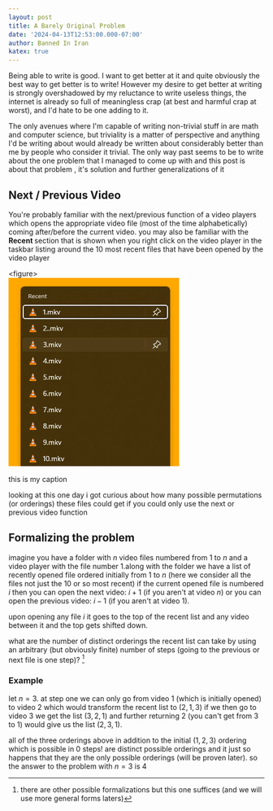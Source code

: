 ```yaml
---
layout: post
title: A Barely Original Problem
date: '2024-04-13T12:53:00.000-07:00'
author: Banned In Iran
katex: true
---
```



<p style="text-align: left;">Being able to write is good. I want to get better at it and quite obviously the best way to get better is to write! However my desire to get better at writing is strongly overshadowed by my reluctance to write useless things, the internet is already so full of meaningless crap (at best and harmful crap at worst), and I'd hate to be one adding to it.</p><p style="text-align: left;">The only avenues where I'm capable of writing non-trivial stuff in are math and computer science, but triviality is a matter of perspective and anything I'd be writing about would already be written about considerably better than me by people who consider it trivial. The only way past seems to be to write about the one problem that I managed to come up with and this post is about that problem , it's solution and further generalizations of it</p><h2 style="text-align: left;">Next / Previous Video</h2><p style="text-align: left;">You're probably familiar with the next/previous function of a video players which opens the appropriate video file (most of the time alphabetically) coming after/before the current video. you may also be familiar with the <b>Recent </b>section that is shown when you right click on the video player in the taskbar listing around the 10 most recent files that have been opened by the video player
</p> 

\<figure>\
![example of some recent files](/assets/img/Recent.jpg)
<figcaption>this is my caption</figcaption>
</figure>

looking at this one day i got curious about how many possible permutations (or orderings) these files could get if you could only use the next or previous video function

## Formalizing the problem
imagine you have a folder with  $n$ video files numbered from $1$ to $n$
and a video player with the file number $1$.along with the folder we have a list of recently opened file ordered initially from $1$ to $n$ (here we consider all the files not just the 10 or so most recent) if the current opened file is numbered $i$ then you can open the next video: $i+1$ (if you aren't at video $n$) or you can open the previous video: $i-1$ (if you aren't at video $1$).

upon opening any file $i$ it goes to the top of the recent list and any video between it and the top gets shifted down. 

what are the number of distinct orderings the recent list can take by using an arbitrary (but obviously finite) number of steps (going to the previous or next file is one step)? [^1]

### Example
let $n = 3$. at step one we can only go from video $1$ (which is initially opened) to video $2$  which would transform the recent list to $(2,1,3)$
if we then go to video $3$ we get the list $(3,2,1)$ and further returning $2$ (you can't get from $3$ to $1$) would give us the list $(2,3,1)$.

all of the three orderings above in addition to the initial $(1,2,3)$ ordering which is possible in $0$ steps! are distinct possible orderings and it just so happens that they are the only possible orderings (will be proven later). so the answer to the problem with $n=3$ is $4$






[^1]: there are other possible formalizations but this one suffices (and we will use more general forms laters)